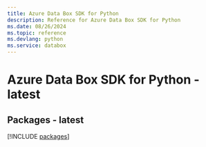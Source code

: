 ```yaml
---
title: Azure Data Box SDK for Python
description: Reference for Azure Data Box SDK for Python
ms.date: 08/26/2024
ms.topic: reference
ms.devlang: python
ms.service: databox
---
```

# Azure Data Box SDK for Python - latest
## Packages - latest
[!INCLUDE [packages](data-box-index.md)]